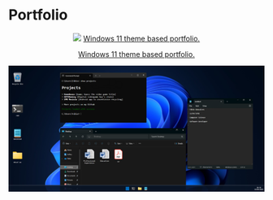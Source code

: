 # Portfolio  

<p align="center">
    <img src="https://skillicons.dev/icons?i=windows" />  
    <a href="https://fabiomtgoncalves.github.io/portfolio/">Windows 11 theme based portfolio.</a>
</p>  

<p align="center">
  <a href="https://fabiomtgoncalves.github.io/portfolio/">Windows 11 theme based portfolio.</a>
</p>  

![Portfolio_Preview](https://raw.githubusercontent.com/FabiomtGoncalves/portfolio/master/src/assets/imgs/portfolio.png?token=GHSAT0AAAAAACL5SDAFUEHGIBSSWBUBRZJWZRCJL3A)  
